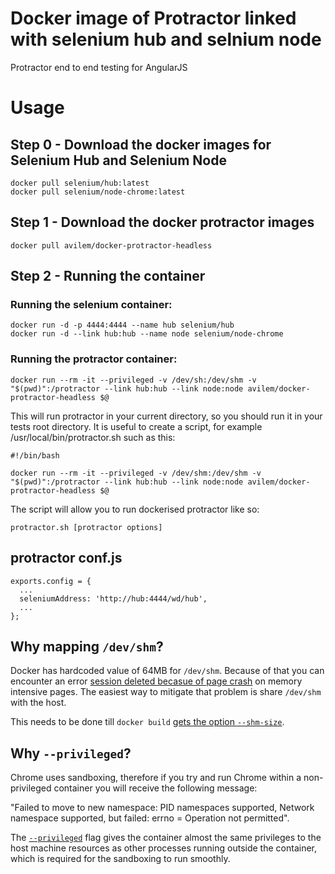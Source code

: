 # Docker image of Protractor linked with selenium hub and selnium node

Protractor end to end testing for AngularJS



# Usage

## Step 0 - Download the docker images for Selenium Hub and Selenium Node

```
docker pull selenium/hub:latest
docker pull selenium/node-chrome:latest
```

## Step 1 - Download the docker protractor images

```
docker pull avilem/docker-protractor-headless
```

## Step 2 - Running the container

### Running the selenium container:
```
docker run -d -p 4444:4444 --name hub selenium/hub
docker run -d --link hub:hub --name node selenium/node-chrome
````

### Running the protractor container:

```
docker run --rm -it --privileged -v /dev/sh:/dev/shm -v "$(pwd)":/protractor --link hub:hub --link node:node avilem/docker-protractor-headless $@
````

This will run protractor in your current directory, so you should run it in your tests root directory. It is useful to create a script, for example /usr/local/bin/protractor.sh such as this:

```
#!/bin/bash

docker run --rm -it --privileged -v /dev/shm:/dev/shm -v "$(pwd)":/protractor --link hub:hub --link node:node avilem/docker-protractor-headless $@
```

The script will allow you to run dockerised protractor like so:

```
protractor.sh [protractor options]
```

## protractor conf.js

```
exports.config = {
  ...
  seleniumAddress: 'http://hub:4444/wd/hub',
  ...
};
```

## Why mapping `/dev/shm`?

Docker has hardcoded value of 64MB for `/dev/shm`. Because of that you can encounter an error [session deleted becasue of page crash](https://bugs.chromium.org/p/chromedriver/issues/detail?id=1097) on memory intensive pages. The easiest way to mitigate that problem is share `/dev/shm` with the host.

This needs to be done till `docker build` [gets the option `--shm-size`](https://github.com/docker/docker/issues/2606).

## Why `--privileged`?

Chrome uses sandboxing, therefore if you try and run Chrome within a non-privileged container you will receive the following message:

"Failed to move to new namespace: PID namespaces supported, Network namespace supported, but failed: errno = Operation not permitted".

The [`--privileged`](https://docs.docker.com/engine/reference/run/#runtime-privilege-and-linux-capabilities) flag gives the container almost the same privileges to the host machine resources as other processes running outside the container, which is required for the sandboxing to run smoothly.



